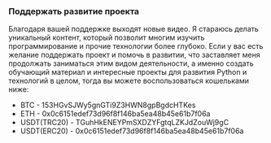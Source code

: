 ### Поддержать развитие проекта
Благодаря вашей поддержке выходят новые видео.
Я стараюсь делать уникальный контент, который позволит многим изучить программирование
и прочие технологии более глубоко. Если у вас есть желание поддержать проект и помочь в развитии, что
заставляет меня продолжать заниматься этим видом деятельности, а именно создать обучающий материал и интересные проекты для развития Python и технологий в целом, тогда вы можете воспользоваться кошельками ниже:

- BTC - 153HGvSJWy5gnGTi9Z3HWN8gpBgdcHTKes
- ETH - 0x0c6151edef73d96f8f146ba5ea48b45e61b7f06a
- USDT(TRC20) - TGuhHkENEYPmSXDZYFgtqLZKJdZouWj9gC
- USDT(ERC20) - 0x0c6151edef73d96f8f146ba5ea48b45e61b7f06a
